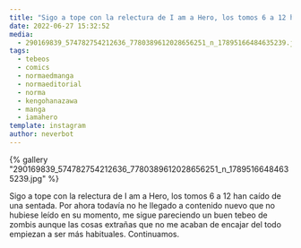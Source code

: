 ```yaml
---
title: "Sigo a tope con la relectura de I am a Hero, los tomos 6 a 12 han caído de una sentada"
date: 2022-06-27 15:32:52
media: 
  - 290169839_574782754212636_7780389612028656251_n_17895166484635239.jpg
tags: 
  - tebeos
  - comics
  - normaedmanga
  - normaeditorial
  - norma
  - kengohanazawa
  - manga
  - iamahero
template: instagram
author: neverbot
---
```


{% gallery "290169839_574782754212636_7780389612028656251_n_17895166484635239.jpg" %}

Sigo a tope con la relectura de I am a Hero, los tomos 6 a 12 han caído de una sentada. Por ahora todavía no he llegado a contenido nuevo que no hubiese leído en su momento, me sigue pareciendo un buen tebeo de zombis aunque las cosas extrañas que no me acaban de encajar del todo empiezan a ser más habituales. Continuamos.

